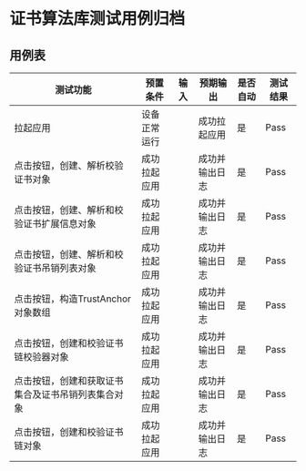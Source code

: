 # 证书算法库测试用例归档

## 用例表

| 测试功能                                           | 预置条件     | 输入 | 预期输出       | 是否自动 | 测试结果 |
| -------------------------------------------------- | ------------ | ---- | -------------- | -------- | -------- |
| 拉起应用                                           | 设备正常运行 |      | 成功拉起应用   | 是       | Pass     |
| 点击按钮，创建、解析校验证书对象                   | 成功拉起应用 |      | 成功并输出日志 | 是       | Pass     |
| 点击按钮，创建、解析和校验证书扩展信息对象         | 成功拉起应用 |      | 成功并输出日志 | 是       | Pass     |
| 点击按钮，创建、解析和校验证书吊销列表对象         | 成功拉起应用 |      | 成功并输出日志 | 是       | Pass     |
| 点击按钮，构造TrustAnchor对象数组                  | 成功拉起应用 |      | 成功并输出日志 | 是       | Pass     |
| 点击按钮，创建和校验证书链校验器对象               | 成功拉起应用 |      | 成功并输出日志 | 是       | Pass     |
| 点击按钮，创建和获取证书集合及证书吊销列表集合对象 | 成功拉起应用 |      | 成功并输出日志 | 是       | Pass     |
| 点击按钮，创建和校验证书链对象                     | 成功拉起应用 |      | 成功并输出日志 | 是       | Pass     |